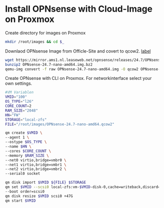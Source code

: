 # Install OPNsense with Cloud-Image on Proxmox

Create directory for images on Proxmox
```bash
mkdir /root/images && cd $_
```
Downlaod OPNsense Image from Officle-Site and covert to qcow2. [label]([https://opnsense.org/download/])
```bash
wget https://mirror.ams1.nl.leaseweb.net/opnsense/releases/24.7/OPNsense-24.7-nano-amd64.img.bz2
bunzip2 OPNsense-24.7-nano-amd64.img.bz2
qemu-img convert -f raw OPNsense-24.7-nano-amd64.img -O qcow2 OPNsense-24.7-nano-amd64.qcow2
```

Create OPNsense with CLI on Proxmox. For networkinterface select your own settings.
```bash
#VM Variablen
VMID="100"
OS_TYPE="l26"
CORE_COUNT=2
RAM_SIZE="2048"
HN="FW"
STORAGE="local-zfs"
FILE="/root/images/OPNsense-24.7-nano-amd64.qcow2"

qm create $VMID \
--agent 1 \
--ostype $OS_TYPE \
--name $HN \
--cores $CORE_COUNT \
--memory $RAM_SIZE \
--net0 virtio,bridge=vmbr0 \
--net1 virtio,bridge=vmbr1 \
--net2 virtio,bridge=vmbr2 \
--serial0 socket

qm disk import $VMID ${FILE} $STORAGE
qm set $VMID --scsi0 local-zfs:vm-$VMID-disk-0,cache=writeback,discard=on,ssd=1 \
--boot order=scsi0
qm disk resize $VMID scsi0 +47G
qm start $VMID
```
